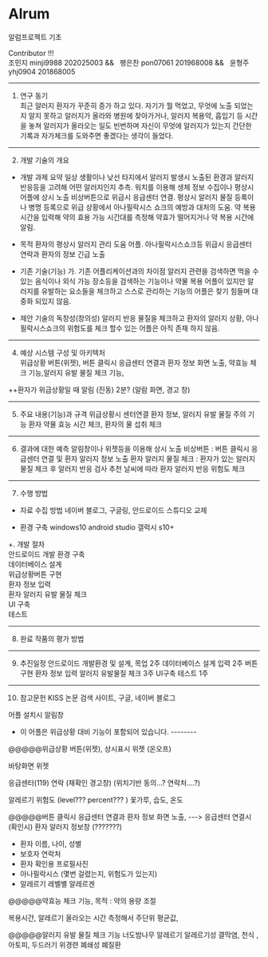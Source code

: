 # Alrum
알럼프로젝트 기초


Contributor !!!  
조민지 minji9988 202025003            &&  &nbsp; 
팽은찬 pon07061 201968008              && &nbsp; 
윤형주 yhj0904 201868005
<hr>

1. 연구 동기  
 최근 알러지 환자가 꾸준히 증가 하고 있다. 자기가 뭘 먹었고, 무엇에 노출 되었는지 알지 못하고 알러지가 올라와 병원에 찾아가거나, 알러지 복용약, 흡입기 등 시간을 놓쳐 알러지가 올라오는 일도 빈번하며 자신이 무엇에 알러지가 있는지 간단한 기록과 자가체크를 도와주면 좋겠다는 생각이 들었다.

<hr>


2. 개발 기술의 개요    
  + 개발 과제 요약
 일상 생활이나 낮선 타지에서 알러지 발생시 노출된 환경과 알러지 반응등을 고려해 어떤 알러지인지 추측. 워치를 이용해 생체 정보 수집이나 평상시 어플에 상시 노출 비상버튼으로 위급시 응급센터 연결. 평상시 알러지 물질 등록이나 병명 등록으로 위급 상황에서 아나필락시스 쇼크의 예방과 대처의 도움. 약 복용 시간을 입력해 약의 효용 가능 시간대를 측정해 약효가 떨어지거나 약 복용 시간에 알림.  

+ 목적
환자의 평상시 알러지 관리 도움 어플. 아나필락시스쇼크등 위급시 응급센터 연락과 환자의 정보 긴급 노출  

+ 기존 기술(기능)
가. 기존 어플리케이션과의 차이점
 알러지 관련을 검색하면 먹을 수 있는 음식이나 외식 가능 장소등을 검색하는 기능이나 약물 복용 어플이 있지만 알러지를 유발하는 요소들을 체크하고 스스로 관리하는 기능의 어플은 찾기 힘들며 대중화 되있지 않음.

+ 제안 기술의 독창성(창의성)
알러지 반응 물질을 체크하고 환자의 알러지 상황, 아나필락시스쇼크의 위험도를 체크 할수 있는 어플은 아직 존재 하지 않음.
 
<hr>


4. 예상 시스템 구성 및 아키텍처  
위급상황 버튼(위젯), 버튼 클릭시 응급센터 연결과 환자 정보 화면 노출, 약효능 체크 기능,알러지 유발 물질 체크 기능,     

++환자가 위급상황일 때 알림 (진동) 2분? (알람 화면, 경고 창)

<hr>

5. 주요 내용(기능)과 규격
위급상황시 센터연결 환자 정보, 알러지 유발 물질 주의 기능 환자 약물 효능 시간 체크, 환자의 물 섭취 체크
<hr>

6. 결과에 대한 예측
알림창이나 위젯등을 이용해 상시 노출 비상버튼 : 버튼 클릭시 응급센터 연결 및 환자 알러지 정보 노출
환자 알러지 물질 체크 : 환자가 있는 알러지 물질 체크 후 알러지 반응 검사 추천
날씨에 따라 환자 알러지 반응 위험도 체크
<hr>

7. 수행 방법  
+ 자료 수집 방법
네이버 블로그, 구글링, 안드로이드 스튜디오 교제

+ 환경 구축
windows10
android studio
갤럭시 s10+

+. 개발 절차  
안드로이드 개발 환경 구축  
데이터베이스 설계  
위급상황버튼 구현  
환자 정보 입력  
환자 알러지 유발 물질 체크  
UI 구축  
테스트  

<hr>

8. 완료 작품의 평가 방법  

<hr>


9. 추진일정
안드로이드 개발환경 및 설계, 목업 2주
데이터베이스 설계 입력 2주
버튼구현 환자 정보 입력 알러지 유발물질 체크 3주
UI구축 테스트 1주

<hr>


10. 참고문헌 
KISS 논문 검색 사이트, 구글, 네이버 블로그


어플 설치시 알림창
- 이 어플은 위급상황 대비 기능이 포함되어 있습니다. -------- 

@@@@@위급상황 버튼(위젯), 
상시표시 위젯 (온오프)

바탕화면 위젯

응급센터(119) 연락     (재확인 경고창)                                    (위치기반 동의...? 연락처....?)

알레르기 위험도 (level??? percent??? )
꽃가루, 습도, 온도



@@@@@버튼 클릭시 응급센터 연결과 환자 정보 화면 노출, 
---> 응급센터 연결시(확인시)  환자 알러지 정보창   (???????)         
- 환자 이름, 나이, 성별
- 보호자 연락처 
- 환자 확인용 프로필사진
- 아나필락시스 (몇번 걸렸는지, 위험도가 있는지)
 - 알레르기 레벨별 알레르겐


@@@@@약효능 체크 기능,      목적 : 약의 용량 조절  

복용시간, 알레르기 올라오는 시간 측정해서 주단위 평균값,  


@@@@@알러지 유발 물질 체크 기능
너도밤나무
알레르기 
알레르기성 
결막염, 천식 , 아토피, 두드러기
위경련
폐쇄성 폐질환


